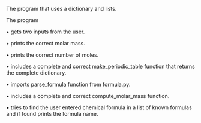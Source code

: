 The program that uses a dictionary and lists.


The program

• gets two inputs from the user.

• prints the correct molar mass.

• prints the correct number of moles.

• includes a complete and correct make_periodic_table function that returns the complete dictionary.

• imports parse_formula function from formula.py.

• includes a complete and correct compute_molar_mass function.

• tries to find the user entered chemical formula in a list of known formulas and if found prints the formula name.
